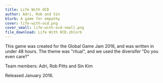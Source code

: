 ```yaml
---
title: Life With OCD
author: Adri, Rob and Sin
blurb: A game for empathy
cover: life-with-ocd.png
cover_small: life-with-ocd-small.png
file_download: Life With OCD.zblorb
---
```

<p>This game was created for the Global Game Jam 2016, and was written in under 48 hours. The theme was "ritual", and we used the diversifer "Do you even care?"</p>
<p>Team members: Adri, Rob Pitts and Sin Kim</p>
<p>Released January 2016.</p>
